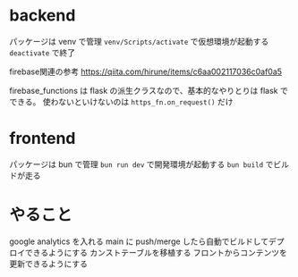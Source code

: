 # backend
パッケージは venv で管理
`venv/Scripts/activate`
で仮想環境が起動する
`deactivate`
で終了

firebase関連の参考
https://qiita.com/hirune/items/c6aa002117036c0af0a5

firebase_functions は flask の派生クラスなので、基本的なやりとりは flask でできる。
使わないといけないのは `https_fn.on_request()` だけ

# frontend

パッケージは bun で管理
`bun run dev` で開発環境が起動する
`bun build` でビルドが走る

# やること

google analytics を入れる
main に push/merge したら自動でビルドしてデプロイできるようにする
カンストテーブルを移植する
フロントからコンテンツを更新できるようにする